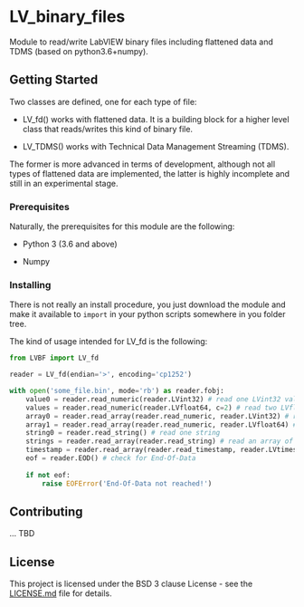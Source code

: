 # LV_binary_files

Module to read/write LabVIEW binary files including flattened data and TDMS (based on python3.6+numpy).

## Getting Started

Two classes are defined, one for each type of file:

* LV_fd() works with flattened data. It is a building block for a higher level class that reads/writes this kind of binary file.

* LV_TDMS() works with Technical Data Management Streaming (TDMS).

The former is more advanced in terms of development, although not all types of flattened data are implemented, the latter is highly incomplete and still in an experimental stage.

### Prerequisites

Naturally, the prerequisites for this module are the following:

* Python 3 (3.6 and above)

* Numpy

### Installing

There is not really an install procedure, you just download the module and make it available to `import` in your python scripts somewhere in you folder tree.

The kind of usage intended for LV_fd is the following:

```python
from LVBF import LV_fd

reader = LV_fd(endian='>', encoding='cp1252')

with open('some_file.bin', mode='rb') as reader.fobj:
    value0 = reader.read_numeric(reader.LVint32) # read one LVint32 value
    values = reader.read_numeric(reader.LVfloat64, c=2) # read two LVfloat64 values
    array0 = reader.read_array(reader.read_numeric, reader.LVint32) # read an array of LVint32 values
    array1 = reader.read_array(reader.read_numeric, reader.LVfloat64) # read an array of LVfloat64 values
    string0 = reader.read_string() # read one string
    strings = reader.read_array(reader.read_string) # read an array of strings
    timestamp = reader.read_array(reader.read_timestamp, reader.LVtimestamp) # read an array of LVtimestamp
    eof = reader.EOD() # check for End-Of-Data
    
    if not eof:
        raise EOFError('End-Of-Data not reached!')
```

## Contributing

... TBD

## License

This project is licensed under the BSD 3 clause License - see the [LICENSE.md](LICENSE.md) file for details.
